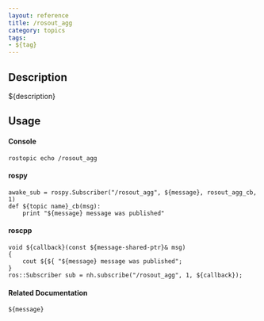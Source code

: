 ```yaml
---
layout: reference
title: /rosout_agg
category: topics
tags: 
- ${tag}
---
```


## Description
${description}

## Usage
#### Console
```
rostopic echo /rosout_agg
```

#### rospy
```
awake_sub = rospy.Subscriber("/rosout_agg", ${message}, rosout_agg_cb, 1)
def ${topic name}_cb(msg):
    print "${message} message was published"
```

#### roscpp
```
void ${callback}(const ${message-shared-ptr}& msg)
{
    cout ${${ "${message} message was published";
}
ros::Subscriber sub = nh.subscribe("/rosout_agg", 1, ${callback});
```

#### Related Documentation
``${message}``
